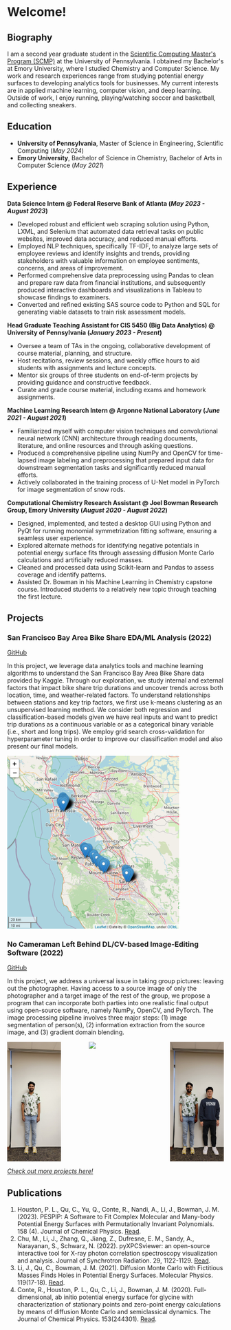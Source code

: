 # Welcome!

## Biography	
I am a second year graduate student in the [Scientific Computing Master's Program (SCMP)](https://pics.upenn.edu/masters-science-engineering-scientific-computing/) at the University of Pennsylvania. I obtained my Bachelor's at Emory University, where I studied Chemistry and Computer Science. My work and research experiences range from studying potential energy surfaces to developing analytics tools for businesses. My current interests are in applied machine learning, computer vision, and deep learning. Outside of work, I enjoy running, playing/watching soccer and basketball, and collecting sneakers.

<!-- ![Bike Study](/assets/img/peachtree2023.JPG) -->

## Education							       		

- **University of Pennsylvania**, Master of Science in Engineering, Scientific Computing (_May 2024_)	
- **Emory University**, Bachelor of Science in Chemistry, Bachelor of Arts in Computer Science (_May 2021_)


## Experience
**Data Science Intern @ Federal Reserve Bank of Atlanta (_May 2023 - August 2023_)**
- Developed robust and efficient web scraping solution using Python, LXML, and Selenium that automated data retrieval tasks on public websites, improved data accuracy, and reduced manual efforts.
- Employed NLP techniques, specifically TF-IDF, to analyze large sets of employee reviews and identify insights and trends, providing stakeholders with valuable information on employee sentiments, concerns, and areas of improvement. 
- Performed comprehensive data preprocessing using Pandas to clean and prepare raw data from financial institutions, and subsequently produced interactive dashboards and visualizations in Tableau to showcase findings to examiners. 
- Converted and refined existing SAS source code to Python and SQL for generating viable datasets to train risk assessment models.


**Head Graduate Teaching Assistant for CIS 5450 (Big Data Analytics) @ University of Pennsylvania (_January 2023 - Present_)**
- Oversee a team of TAs in the ongoing, collaborative development of course material, planning, and structure. 
- Host recitations, review sessions, and weekly office hours to aid students with assignments and lecture concepts.
- Mentor six groups of three students on end-of-term projects by providing guidance and constructive feedback.
- Curate and grade course material, including exams and homework assignments. 

**Machine Learning Research Intern @ Argonne National Laboratory (_June 2021 - August 2021_)**
- Familiarized myself with computer vision techniques and convolutional neural network (CNN) architecture through reading documents, literature, and online resources and through asking questions.
- Produced a comprehensive pipeline using NumPy and OpenCV for time-lapsed image labeling and preprocessing that prepared input data for downstream segmentation tasks and significantly reduced manual efforts. 
- Actively collaborated in the training process of U-Net model in PyTorch for image segmentation of snow rods.

**Computational Chemistry Research Assistant @ Joel Bowman Research Group, Emory University (_August 2020 - August 2022_)**
- Designed, implemented, and tested a desktop GUI using Python and PyQt for running monomial symmetrization fitting software, ensuring a seamless user experience. 
- Explored alternate methods for identifying negative potentials in potential energy surface fits through assessing diffusion Monte Carlo calculations and artificially reduced masses.
- Cleaned and processed data using Scikit-learn and Pandas to assess coverage and identify patterns.
- Assisted Dr. Bowman in his Machine Learning in Chemistry capstone course. Introduced students to a relatively new topic through teaching the first lecture.


## Projects
### San Francisco Bay Area Bike Share EDA/ML Analysis (2022)
[GitHub](https://github.com/thejeffreyli/kaggle-sf-bay-area-bike-share)

In this project, we leverage data analytics tools and machine learning algorithms to understand the San Francisco Bay Area Bike Share data provided by Kaggle. Through our exploration, we study internal and external factors that impact bike share trip durations and uncover trends across both location, time, and weather-related factors. To understand relationships between stations and key trip factors, we first use k-means clustering as an unsupervised learning method. We consider both regression and classification-based models given we have real inputs and want to predict trip durations as a continuous variable or as a categorical binary variable (i.e., short and long trips). We employ grid search cross-validation for hyperparameter tuning in order to improve our classification model and also present our final models.

<img src="/assets/img/sf_map.png" width="400">


### No Cameraman Left Behind DL/CV-based Image-Editing Software (2022)
[GitHub](https://github.com/thejeffreyli/no-cameraman-left-behind)

In this project, we address a universal issue in taking group pictures: leaving out the photographer. Having access to a source image of only the photographer and a target image of the rest of the group, we propose a program that can incorporate both parties into one realistic final output using open-source software, namely NumPy, OpenCV, and PyTorch. The image processing pipeline involves three major steps: (1) image segmentation of person(s), (2) information extraction from the source image, and (3) gradient domain blending. 

<div style="display: flex; justify-content: space-between;">
    <img src="/assets/img/source.jpg" width="125" style="margin-right: 10px;">
    <img src="/assets/img/target.jpg" width="125" style="margin-right: 10px;">
    <img src="/assets/img/solid.jpg" width="125">
</div>


*[Check out more projects here!](https://github.com/thejeffreyli)*


## Publications
1. Houston, P. L., Qu, C., Yu, Q., Conte, R., Nandi, A., Li, J., Bowman, J. M. (2023). PESPIP: A Software to Fit Complex Molecular and Many-body Potential Energy Surfaces with Permutationally Invariant Polynomials. 158 (4). Journal of Chemical Physics. [Read](https://doi.org/10.1021/acs.jctc.0c00001). 
2. Chu, M., Li, J., Zhang, Q., Jiang, Z., Dufresne, E. M., Sandy, A., Narayanan, S., Schwarz, N. (2022). pyXPCSviewer: an open-source interactive tool for X-ray photon correlation spectroscopy visualization and analysis. Journal of Synchrotron Radiation. 29, 1122-1129. [Read](https://doi.org/10.1107/S1600577522004830). 
3. Li, J., Qu, C., Bowman, J. M. (2021). Diffusion Monte Carlo with Fictitious Masses Finds Holes in Potential Energy Surfaces. Molecular Physics. 119(17-18). [Read](https://doi.org/10.1080/00268976.2021.1976426). 
4. Conte, R., Houston, P. L., Qu, C., Li, J., Bowman, J. M. (2020). Full-dimensional, ab initio potential energy surface for glycine with characterization of stationary points and zero-point energy calculations by means of diffusion Monte Carlo and semiclassical dynamics. The Journal of Chemical Physics. 153(244301). [Read](https://doi.org/10.1063/5.0037175). 

